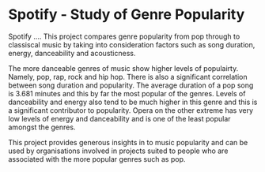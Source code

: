 # Spotify - Study of Genre Popularity
Spotify ....
This project compares genre popularity from pop through to classiscal music by taking into consideration factors such as song duration, energy, danceability and acousticness. 

The more danceable genres of music show higher levels of populairty. Namely, pop, rap, rock and hip hop. There is also a significant correlation between song duration and popularity. The average duration of a pop song is 3.681 minutes and this by far the most popular of the genres. Levels of danceability and energy also tend to be much higher in this genre and this is a significant contributor to popularity. Opera on the other extreme has very low levels of energy and danceability and is one of the least popular amongst the genres.

This project provides generous insights in to music popularity and can be used by organisations involved in projects suited to people who are associated with the more popular genres such as pop.
